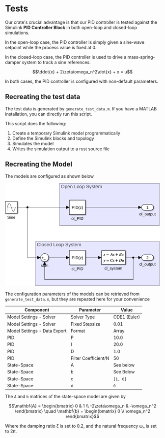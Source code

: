 # Tests

Our crate's crucial advantage is that our PID controller is tested against the
Simulink **PID Controller Block** in both open-loop and closed-loop simulations.

In the open-loop case, the PID controller is simply given a sine-wave setpoint
while the process value is fixed at 0.

In the closed-loop case, the PID controller is used to drive a
mass-spring-damper system to track a sine references.

```math
\ddot{x} + 2\zeta\omega_n^2\dot{x} + x = u
```

In both cases, the PID controller is configured with non-default parameters.

## Recreating the test data

The test data is generated by `generate_test_data.m`. If you have a MATLAB
installation, you can directly run this script.

This script does the following:

1. Create a temporary Simulink model programmatically
2. Define the Simulink blocks and topology
3. Simulates the model
4. Writes the simulation output to a rust source file

## Recreating the Model

The models are configured as shown below

![Simulink Models](https://raw.githubusercontent.com/Hs293Go/discrete_pid/refs/heads/main/media/simulink_models.png)

The configuration parameters of the models can be retrieved from
`generate_test_data.m`, but they are repeated here for your convenience

| Component                    | Parameter            | Value        |
| ---------------------------- | -------------------- | ------------ |
| Model Settings - Solver      | Solver Type          | ODE1 (Euler) |
| Model Settings - Solver      | Fixed Stepsize       | 0.01         |
| Model Settings - Data Export | Format               | Array        |
| PID                          | P                    | 10.0         |
| PID                          | I                    | 20.0         |
| PID                          | D                    | 1.0          |
| PID                          | Filter Coefficient/N | 50           |
| State-Space                  | A                    | See below    |
| State-Space                  | b                    | See Below    |
| State-Space                  | c                    | `[1, 0]`     |
| State-Space                  | d                    | `0`          |

The `A` and `b` matrices of the state-space model are given by

```math
\mathbf{A} = \begin{bmatrix}
0 & 1 \\
-2\zeta\omega_n & -\omega_n^2
\end{bmatrix} \quad
\mathbf{b} = \begin{bmatrix}
0 \\ \omega_n^2
\end{bmatrix}
```

Where the damping ratio ζ is set to 0.2, and the natural frequency ωₙ is set to
2π.
